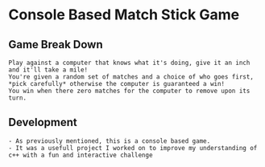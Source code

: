 # Console Based Match Stick Game

## Game Break Down
    Play against a computer that knows what it's doing, give it an inch and it'll take a mile!
    You're given a random set of matches and a choice of who goes first, *pick carefully* otherwise the computer is guaranteed a win!
    You win when there zero matches for the computer to remove upon its turn.

## Development
    - As previously mentioned, this is a console based game.
    - It was a usefull project I worked on to improve my understanding of c++ with a fun and interactive challenge
